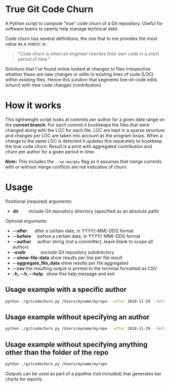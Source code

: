 # True Git Code Churn

A Python script to compute "true" code churn of a Git repository. Useful for software teams to openly help manage technical debt.

Code churn has several definitions, the one that to me provides the most value as a metric is:

> "Code churn is when an engineer rewrites their own code in a short period of time."

Solutions that I've found online looked at changes to files irrespective whether these are new changes or edits to existing lines of code (LOC) within existing files. Hence this solution that segments line-of-code edits (churn) with new code changes (contribution).

# How it works
This lightweight script looks at commits per author for a given date range on the **current branch**. For each commit it bookkeeps the files that were changed along with the LOC for each file. LOC are kept in a sparse structure and changes per LOC are taken into account as the program loops. When a change to the same LOC is detected it updates this separately to bookkeep the true code churn.
Result is a print with aggregated contribution and churn per author for a given period in time.

***Note:*** This includes the `--no-merges` flag as it assumes that merge commits with or without merge conflicts are not indicative of churn.

# Usage
Positional (required) arguments:
- **dir**        include Git repository directory (specified as an absolute path)

Optional arguments:
- **--after**      after a certain date, in YYYY[-MM[-DD]] format
- **--before**     before a certain date, in YYYY[-MM[-DD]] format
- **--author**     author string (not a committer), leave blank to scope all authors
- **-exdir**                exclude Git repository subdirectory
- **--show-file-data**      show results per line per file result
- **--aggregate_file_data** show results per file aggregated
- **--csv**                 the resulting output is printed to the terminal formatted as CSV
- **-h, --h, --help**       show this help message and exit

## Usage example with a specific author
```bash
python ./gitcodechurn.py /Users/myname/myrepo --after 2018-11-29 --before 2019-03-01 --author "an author"
```

## Usage example without specifying an author
```bash
python ./gitcodechurn.py /Users/myname/myrepo --after 2018-11-29 --before "2019-03-01  -exdir excluded-directory
```

## Usage example without specifying anything other than the folder of the repo
```bash
python ./gitcodechurn.py /Users/myname/myrepo 
```


Outputs can be used as part of a pipeline (not included) that generates bar charts for reports.

